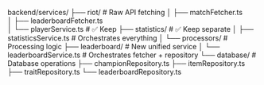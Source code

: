 backend/services/
├── riot/                         # Raw API fetching
│   ├── matchFetcher.ts         
│   ├── leaderboardFetcher.ts    
│   └── playerService.ts         # ✅ Keep
├── statistics/                   # ✅ Keep separate
│   ├── statisticsService.ts     # Orchestrates everything
│   └── processors/              # Processing logic
├── leaderboard/                  # New unified service
│   └── leaderboardService.ts    # Orchestrates fetcher + repository
└── database/                # Database operations
    ├── championRepository.ts
    ├── itemRepository.ts
    ├── traitRepository.ts
    └── leaderboardRepository.ts